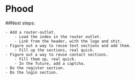 # Phood

##Next steps:

	- Add a router-outlet.
		- Load the index in the router outlet.
		- Link from the header, with the logo and shit.
	- Figure out a way to reuse text sections and add them.
		- Fill up the sections, real quick.
	- Figure out a way to reuse contact sections.
		- Fill them up, real quick.
		- In the future, add a captcha.
	- Do the register section.
	- Do the login section.

